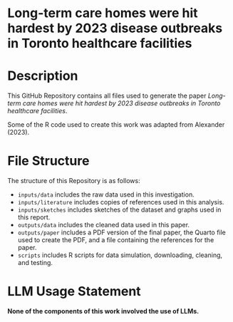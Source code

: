 # Long-term care homes were hit hardest by 2023 disease outbreaks in Toronto healthcare facilities

# Description

This GitHub Repository contains all files used to generate the paper *Long-term care homes were hit hardest by 2023 disease outbreaks in Toronto healthcare facilities*.

Some of the R code used to create this work was adapted from Alexander (2023).

# File Structure

The structure of this Repository is as follows:

- `inputs/data` includes the raw data used in this investigation.
- `inputs/literature` includes copies of references used in this analysis.
- `inputs/sketches` includes sketches of the dataset and graphs used in this report.
- `outputs/data` includes the cleaned data used in this paper.
- `outputs/paper` includes a PDF version of the final paper, the Quarto file used to create the PDF, and a file containing the references for the paper.
- `scripts` includes R scripts for data simulation, downloading, cleaning, and testing.

# LLM Usage Statement

**None of the components of this work involved the use of LLMs.**
